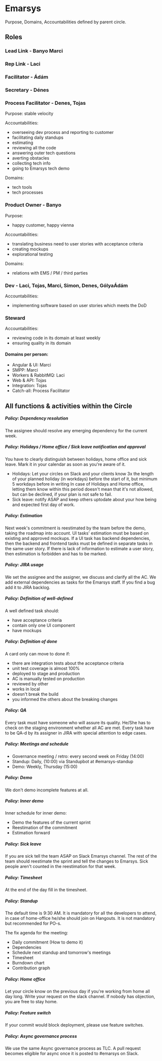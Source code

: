 # Emarsys
Purpose, Domains, Accountabilities defined by parent circle.

## Roles
### Lead Link - Banyo Marci
### Rep Link - Laci	
### Facilitator - Ádám
### Secretary - Dénes

### Process Facilitator - Denes, Tojas
Purpose: stable velocity

Accountabilities:
- overseeing dev process and reporting to customer
- facilitating daily standups
- estimating
- reviewing all the code
- answering outer tech questions
- averting obstacles
- collecting tech info
- going to Emarsys tech demo

Domains:
- tech tools
- tech processes

### Product Owner - Banyo
Purpose:
- happy customer, happy vienna

Accountabilities:
- translating business need to user stories with acceptance criteria
- creating mockups 
- explorational testing

Domains:
- relations with EMS / PM / third parties

### Dev - Laci, Tojas, Marci, Simon, Denes, GólyaÁdám
Accountabilities:
- implementing software based on user stories which meets the DoD

### Steward
Accountabilities:
- reviewing code in its domain at least weekly
- ensuring quality in its domain

#### Domains per person:
- Angular & UI: Marci
- SMPP: Marci
- Workers & RabbitMQ: Laci
- Web & API: Tojas
- Integration: Tojas
- Catch-all: Process Facilitator

## All functions & activities within the Circle

##### Policy: Dependency resolution
The assignee should resolve any emerging dependency for the current week.

##### Policy: Holidays / Home office / Sick leave notification and approval
You have to clearly distinguish between holidays, home office and sick leave. Mark it in your calendar as soon as you're aware of it.
- Holidays: Let your circles on Slack and your clients know 3x the length of your planned holiday (in workdays) before the start of it, but minimum 5 workdays before in writing
In case of Holidays and Home office, letting them know within this period doesn't mean that it's not allowed, but can be declined, if your plan is not safe to fail.
- Sick leave: notify ASAP and keep others uptodate about your how being and expected first day of work.

##### Policy: Estimation
Next week's commitment is reestimated by the team before the demo, 
taking the roadmap into account.
UI tasks' estimation must be based on existing and approved mockups.
If a UI task has backend dependencies, then the backend and frontend tasks must be defined in
separate tasks in the same user story.
If there is lack of information to estimate a user story, then estimation is
forbidden and has to be marked.

##### Policy: JIRA usage
We set the assignee and the assigner, we discuss and clarify all the AC. 
We add external dependencies as tasks for the Emarsys staff. 
If you find a bug add it to JIRA backlog.

##### Policy: Definition of well-defined
A well defined task should:
- have acceptance criteria
- contain only one UI component
- have mockups

##### Policy: Definition of done
A card only can move to done if:
- there are integration tests about the acceptance criteria
- unit test coverage is almost 100%
- deployed to stage and production
- AC is manually tested on production
- reviewed by other
- works in local
- doesn't break the build
- you informed the others about the breaking changes

##### Policy: QA
Every task must have someone who will assure its quality. 
He/She has to check on the staging environment whether all AC are met. 
Every task have to be QA-d by its assigner in JIRA with special attention to edge cases.

##### Policy: Meetings and schedule
- Governance meeting / retro: every second week on Friday (14:00)
- Standup: Daily, (10:00) via Standupbot at #emarsys-standup
- Demo: Weekly, Thursday (15:00)

##### Policy: Demo
We don't demo incomplete features at all. 

##### Policy: Inner demo
Inner schedule for inner demo:
- Demo the features of the current sprint
- Reestimation of the commitment
- Estimation forward

##### Policy: Sick leave
If you are sick tell the team ASAP on Slack Emarsys channel. 
The rest of the team should reestimate the sprint and tell the changes to Emarsys. 
Sick people aren't counted in the reestimation for that week.

##### Policy: Timesheet
At the end of the day fill in the timesheet.

##### Policy: Standup
The default time is 9:30 AM.
It is mandatory for all the developers to attend, in case of home-office he/she should join on Hangouts.
It is not mandatory but recommended for PO-s.

The fix agenda for the meeting:
- Daily commitment (How to demo it)
- Dependencies
- Schedule next standup and tomorrow's meetings
- Timesheet
- Burndown chart
- Contribution graph

##### Policy: Home office
Let your circle know on the previous day if you're working from home all day long.
Write your request on the slack channel. If nobody has objection, you are free to stay home.

##### Policy: Feature switch
If your commit would block deployment, please use feature switches.

##### Policy: Async governance process
We use the same Async governance process as TLC. A pull request becomes eligible for async once it is posted to #emarsys on Slack.
